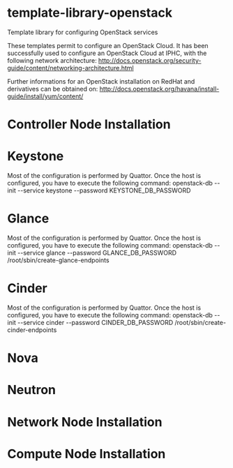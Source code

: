 template-library-openstack
==========================

Template library for configuring OpenStack services

These templates permit to configure an OpenStack Cloud. It has been
successfully used to configure an OpenStack Cloud at IPHC, with the
following network architecture:
http://docs.openstack.org/security-guide/content/networking-architecture.html

Further informations for an OpenStack installation on RedHat and derivatives
can be obtained on:
http://docs.openstack.org/havana/install-guide/install/yum/content/


Controller Node Installation
============================

Keystone
========

Most of the configuration is performed by Quattor. Once the host is
configured, you have to execute the following command:
openstack-db --init --service keystone --password KEYSTONE_DB_PASSWORD


Glance
======

Most of the configuration is performed by Quattor. Once the host is
configured, you have to execute the following command:
openstack-db --init --service glance --password GLANCE_DB_PASSWORD
/root/sbin/create-glance-endpoints


Cinder
======

Most of the configuration is performed by Quattor. Once the host is
configured, you have to execute the following command:
openstack-db --init --service cinder --password CINDER_DB_PASSWORD
/root/sbin/create-cinder-endpoints

Nova
====


Neutron
=======


Network Node Installation
=========================


Compute Node Installation
=========================



